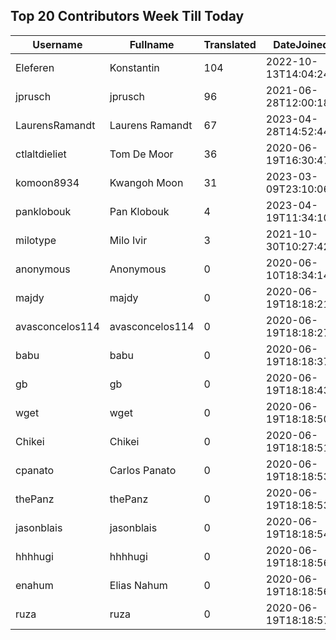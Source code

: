 ## Top 20 Contributors Week Till Today ##
|Username|Fullname|Translated|DateJoined|
|--------|--------|----------|----------|
|Eleferen|Konstantin|104|2022-10-13T14:04:24Z|
|jprusch|jprusch|96|2021-06-28T12:00:18.|
|LaurensRamandt|Laurens Ramandt|67|2023-04-28T14:52:44.|
|ctlaltdieliet|Tom De Moor|36|2020-06-19T16:30:47Z|
|komoon8934|Kwangoh Moon|31|2023-03-09T23:10:06.|
|panklobouk|Pan Klobouk|4|2023-04-19T11:34:10.|
|milotype|Milo Ivir|3|2021-10-30T10:27:42.|
|anonymous|Anonymous|0|2020-06-10T18:34:14.|
|majdy|majdy|0|2020-06-19T18:18:21.|
|avasconcelos114|avasconcelos114|0|2020-06-19T18:18:27Z|
|babu|babu|0|2020-06-19T18:18:37.|
|gb|gb|0|2020-06-19T18:18:43.|
|wget|wget|0|2020-06-19T18:18:50Z|
|Chikei|Chikei|0|2020-06-19T18:18:51Z|
|cpanato|Carlos Panato|0|2020-06-19T18:18:53Z|
|thePanz|thePanz|0|2020-06-19T18:18:53Z|
|jasonblais|jasonblais|0|2020-06-19T18:18:54Z|
|hhhhugi|hhhhugi|0|2020-06-19T18:18:56.|
|enahum|Elias  Nahum|0|2020-06-19T18:18:56Z|
|ruza|ruza|0|2020-06-19T18:18:57.|

